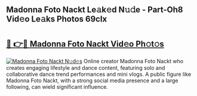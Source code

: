 ## Madonna Foto Nackt Le𝚊k𝚎d N𝚞𝚍e - Part-Oh8 Vid𝚎o Le𝚊ks Photos 69cIx

# <h2><a href="http://fb9vxl.evod.top/?m=Madonna+Foto+Nackt">🔗 👉🔴 Madonna Foto Nackt Vid𝚎o Ph𝚘t𝚘s</a></h2>

[![Madonna Foto Nackt N𝚞d𝚎s](https://i.imgur.com/8V9OHl7.gif)](http://fb9vxl.evod.top/?m=Madonna+Foto+Nackt)
Online creator Madonna Foto Nackt who creates engaging lifestyle and dance content, featuring solo and collaborative dance trend performances and mini vlogs. A public figure like Madonna Foto Nackt, with a strong social media presence and a large following, can wield significant influence. 
